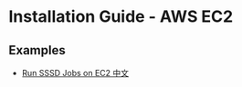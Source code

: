 # Installation Guide - AWS EC2

## Examples
- [Run SSSD Jobs on EC2 中文](https://docs.google.com/presentation/d/1t_OXO6ccf2xiKxXDEGI7Ls29FwzLrrQgGY-33KmpvOo/edit#slide=id.g26e4e557dd8_0_807)
